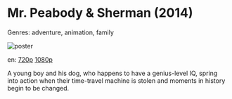 # Mr. Peabody &amp; Sherman (2014)

Genres: adventure, animation, family

![poster](http://image.tmdb.org/t/p/w500/wGRWVfhMdGIThSDld2965oUkJ5E.jpg)

en:
  [720p](magnet:?xt=urn:btih:938FDFD4E8F8AE15A738A6DE60A8E41265A5BA9E&tr=udp://glotorrents.pw:6969/announce&tr=udp://tracker.opentrackr.org:1337/announce&tr=udp://torrent.gresille.org:80/announce&tr=udp://tracker.openbittorrent.com:80&tr=udp://tracker.coppersurfer.tk:6969&tr=udp://tracker.leechers-paradise.org:6969&tr=udp://p4p.arenabg.ch:1337&tr=udp://tracker.internetwarriors.net:1337)
  [1080p](magnet:?xt=urn:btih:7FA3DD44A138632575201037665B909FA5A37561&tr=udp://glotorrents.pw:6969/announce&tr=udp://tracker.opentrackr.org:1337/announce&tr=udp://torrent.gresille.org:80/announce&tr=udp://tracker.openbittorrent.com:80&tr=udp://tracker.coppersurfer.tk:6969&tr=udp://tracker.leechers-paradise.org:6969&tr=udp://p4p.arenabg.ch:1337&tr=udp://tracker.internetwarriors.net:1337)
  


A young boy and his dog, who happens to have a genius-level IQ, spring into action when their time-travel machine is stolen and moments in history begin to be changed.